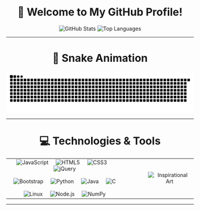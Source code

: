 

<!--
**diogoh-11/diogoh-11** is a ✨ _special_ ✨ repository because its `README.md` (this file) appears on your GitHub profile.

Here are some ideas to get you started:

- 🔭 I’m currently working on ...
- 🌱 I’m currently learning ...
- 👯 I’m looking to collaborate on ...
- 🤔 I’m looking for help with ...
- 💬 Ask me about ...
- 📫 How to reach me: ...
- 😄 Pronouns: ...
- ⚡ Fun fact: ...
-->

<div align="center">
  <h1>👋 Welcome to My GitHub Profile!</h1>
</div>

<div align="center">
  <img src="https://github-readme-stats.vercel.app/api?username=diogoh-11&hide_title=false&hide_rank=false&show_icons=true&include_all_commits=true&count_private=true&disable_animations=false&theme=dracula&locale=en&hide_border=false&order=1" height="150" alt="GitHub Stats" />
  <img src="https://github-readme-stats.vercel.app/api/top-langs?username=diogoh-11&locale=en&hide_title=false&layout=compact&card_width=320&langs_count=5&theme=dracula&hide_border=false&order=2" height="150" alt="Top Languages" />
</div>

---

<div align="center">
  <h1>🐍 Snake Animation</h1>
</div>


<div align="center">
    
  ![snake gif](https://github.com/diogoh-11/diogoh-11/blob/output/github-snake-dark.svg)
</div>

---

<div align="center">
  <h1>💻 Technologies & Tools</h1>
</div>

<div align="center">
  <table>
    <tr>
      <td>
        <div align="center" style="padding-right: 30px;"> <!-- Added right padding for spacing -->
          <!-- Row 1 -->
          <img src="https://cdn.jsdelivr.net/gh/devicons/devicon/icons/javascript/javascript-original.svg" height="40" alt="JavaScript" />
          <img width="12" />
          <img src="https://cdn.jsdelivr.net/gh/devicons/devicon/icons/html5/html5-original.svg" height="40" alt="HTML5" />
          <img width="12" />
          <img src="https://cdn.jsdelivr.net/gh/devicons/devicon/icons/css3/css3-original.svg" height="40" alt="CSS3" />
          <img width="12" />
          <img src="https://cdn.jsdelivr.net/gh/devicons/devicon/icons/jquery/jquery-original.svg" height="40" alt="jQuery" />
          <br><br>
          <!-- Row 2 -->
          <img src="https://cdn.jsdelivr.net/gh/devicons/devicon/icons/bootstrap/bootstrap-original.svg" height="40" alt="Bootstrap" />
          <img width="12" />
          <img src="https://cdn.jsdelivr.net/gh/devicons/devicon/icons/python/python-original.svg" height="40" alt="Python" />
          <img width="12" />
          <img src="https://cdn.jsdelivr.net/gh/devicons/devicon/icons/java/java-original.svg" height="40" alt="Java" />
          <img width="12" />
          <img src="https://cdn.jsdelivr.net/gh/devicons/devicon/icons/c/c-original.svg" height="40" alt="C" />
          <br><br>
          <!-- Row 3 -->
          <img src="https://cdn.jsdelivr.net/gh/devicons/devicon/icons/linux/linux-original.svg" height="40" alt="Linux" />
          <img width="12" />
          <img src="https://cdn.jsdelivr.net/gh/devicons/devicon/icons/nodejs/nodejs-original.svg" height="40" alt="Node.js" />
          <img width="12" />
          <img src="https://cdn.jsdelivr.net/gh/devicons/devicon/icons/numpy/numpy-original.svg" height="40" alt="NumPy" />
        </div>
      </td>
      <td>
        <div align="center" style="padding-left: 30px;"> <!-- Added left padding for spacing -->
          <img height="200" src="https://pics.craiyon.com/2023-06-18/c6bbfa61d93d474bbc2149a43ad504e5.webp" alt="Inspirational Art" />
        </div>
      </td>
    </tr>
  </table>
</div>

---


